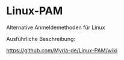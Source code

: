 # Linux-PAM
Alternative Anmeldemethoden für Linux

Ausführliche Beschreibung:

https://github.com/Myria-de/Linux-PAM/wiki
